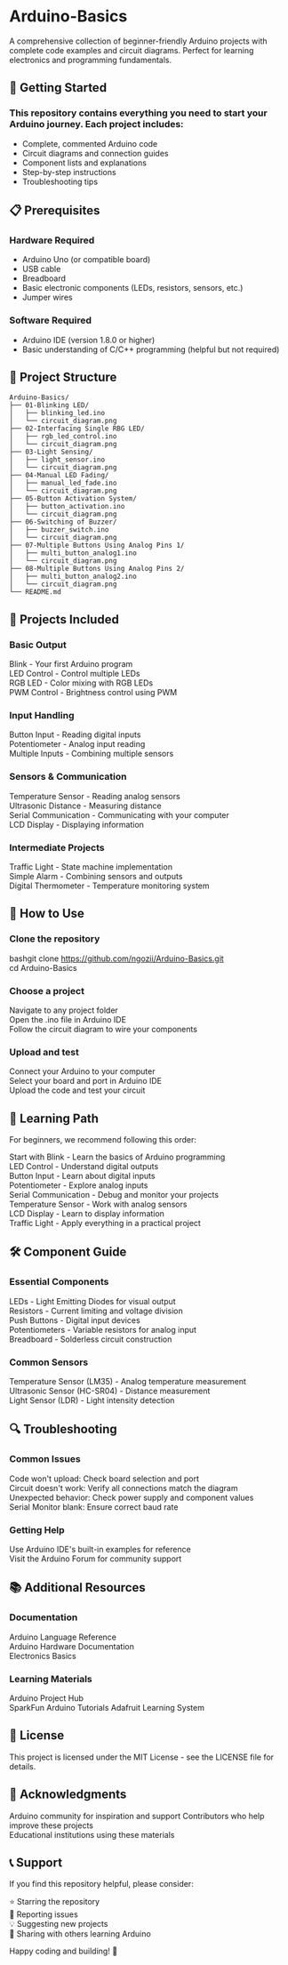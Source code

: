 # Arduino-Basics
A comprehensive collection of beginner-friendly Arduino projects with complete code examples and circuit diagrams. Perfect for learning electronics and programming fundamentals.
## 🚀 Getting Started
### This repository contains everything you need to start your Arduino journey. Each project includes:

* Complete, commented Arduino code  
* Circuit diagrams and connection guides  
* Component lists and explanations  
* Step-by-step instructions  
* Troubleshooting tips  

## 📋 Prerequisites
### Hardware Required

* Arduino Uno (or compatible board)  
* USB cable  
* Breadboard  
* Basic electronic components (LEDs, resistors, sensors, etc.)  
* Jumper wires  

### Software Required

* Arduino IDE (version 1.8.0 or higher)  
* Basic understanding of C/C++ programming (helpful but not required)

## 📁 Project Structure
```
Arduino-Basics/
├── 01-Blinking LED/
│   ├── blinking_led.ino
│   └── circuit_diagram.png
├── 02-Interfacing Single RBG LED/
│   ├── rgb_led_control.ino
│   └── circuit_diagram.png
├── 03-Light Sensing/
│   ├── light_sensor.ino
│   └── circuit_diagram.png
├── 04-Manual LED Fading/
│   ├── manual_led_fade.ino
│   └── circuit_diagram.png
├── 05-Button Activation System/
│   ├── button_activation.ino
│   └── circuit_diagram.png
├── 06-Switching of Buzzer/
│   ├── buzzer_switch.ino
│   └── circuit_diagram.png
├── 07-Multiple Buttons Using Analog Pins 1/
│   ├── multi_button_analog1.ino
│   └── circuit_diagram.png
├── 08-Multiple Buttons Using Analog Pins 2/
│   ├── multi_button_analog2.ino
│   └── circuit_diagram.png
└── README.md
```

## 🔧 Projects Included
### Basic Output

Blink - Your first Arduino program  
LED Control - Control multiple LEDs  
RGB LED - Color mixing with RGB LEDs  
PWM Control - Brightness control using PWM  

### Input Handling

Button Input - Reading digital inputs  
Potentiometer - Analog input reading  
Multiple Inputs - Combining multiple sensors  

### Sensors & Communication

Temperature Sensor - Reading analog sensors  
Ultrasonic Distance - Measuring distance  
Serial Communication - Communicating with your computer  
LCD Display - Displaying information  

### Intermediate Projects

Traffic Light - State machine implementation  
Simple Alarm - Combining sensors and outputs  
Digital Thermometer - Temperature monitoring system  

## 🔌 How to Use

### Clone the repository
bashgit clone https://github.com/ngozii/Arduino-Basics.git  
cd Arduino-Basics

### Choose a project

Navigate to any project folder  
Open the .ino file in Arduino IDE  
Follow the circuit diagram to wire your components  


### Upload and test

Connect your Arduino to your computer  
Select your board and port in Arduino IDE  
Upload the code and test your circuit  



## 📖 Learning Path
For beginners, we recommend following this order:

Start with Blink - Learn the basics of Arduino programming  
LED Control - Understand digital outputs  
Button Input - Learn about digital inputs  
Potentiometer - Explore analog inputs  
Serial Communication - Debug and monitor your projects  
Temperature Sensor - Work with analog sensors  
LCD Display - Learn to display information  
Traffic Light - Apply everything in a practical project  

## 🛠️ Component Guide
### Essential Components

LEDs - Light Emitting Diodes for visual output  
Resistors - Current limiting and voltage division  
Push Buttons - Digital input devices  
Potentiometers - Variable resistors for analog input  
Breadboard - Solderless circuit construction  

### Common Sensors

Temperature Sensor (LM35) - Analog temperature measurement  
Ultrasonic Sensor (HC-SR04) - Distance measurement  
Light Sensor (LDR) - Light intensity detection  

## 🔍 Troubleshooting
### Common Issues

Code won't upload: Check board selection and port  
Circuit doesn't work: Verify all connections match the diagram  
Unexpected behavior: Check power supply and component values  
Serial Monitor blank: Ensure correct baud rate  

### Getting Help

Use Arduino IDE's built-in examples for reference  
Visit the Arduino Forum for community support  

## 📚 Additional Resources
### Documentation

Arduino Language Reference  
Arduino Hardware Documentation  
Electronics Basics  

### Learning Materials

Arduino Project Hub  
SparkFun Arduino Tutorials 
Adafruit Learning System  

## 📄 License
This project is licensed under the MIT License - see the LICENSE file for details.
## 🙏 Acknowledgments

Arduino community for inspiration and support 
Contributors who help improve these projects  
Educational institutions using these materials  

## 📞 Support
If you find this repository helpful, please consider:  

⭐ Starring the repository  
🐛 Reporting issues  
💡 Suggesting new projects  
🔄 Sharing with others learning Arduino  


Happy coding and building! 🚀
